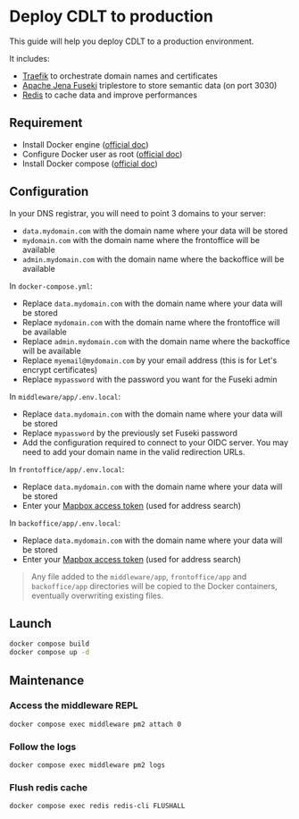 # Deploy CDLT to production

This guide will help you deploy CDLT to a production environment.

It includes:
- [Traefik](https://traefik.io) to orchestrate domain names and certificates
- [Apache Jena Fuseki](https://jena.apache.org/documentation/fuseki2/) triplestore to store semantic data (on port 3030)
- [Redis](https://redis.io) to cache data and improve performances

## Requirement

- Install Docker engine ([official doc](https://docs.docker.com/engine/install/))
- Configure Docker user as root ([official doc](https://docs.docker.com/engine/install/linux-postinstall/#manage-docker-as-a-non-root-user))
- Install Docker compose ([official doc](https://docs.docker.com/compose/install/))

## Configuration

In your DNS registrar, you will need to point 3 domains to your server:

- `data.mydomain.com` with the domain name where your data will be stored
- `mydomain.com` with the domain name where the frontoffice will be available
- `admin.mydomain.com` with the domain name where the backoffice will be available

In `docker-compose.yml`:

- Replace `data.mydomain.com` with the domain name where your data will be stored
- Replace `mydomain.com` with the domain name where the frontoffice will be available
- Replace `admin.mydomain.com` with the domain name where the backoffice will be available
- Replace `myemail@mydomain.com` by your email address (this is for Let's encrypt certificates)
- Replace `mypassword` with the password you want for the Fuseki admin

In `middleware/app/.env.local`:

- Replace `data.mydomain.com` with the domain name where your data will be stored
- Replace `mypassword` by the previously set Fuseki password
- Add the configuration required to connect to your OIDC server. You may need to add your domain name in the valid redirection URLs.

In `frontoffice/app/.env.local`:

- Replace `data.mydomain.com` with the domain name where your data will be stored
- Enter your [Mapbox access token](https://docs.mapbox.com/help/glossary/access-token/) (used for address search)

In `backoffice/app/.env.local`:

- Replace `data.mydomain.com` with the domain name where your data will be stored
- Enter your [Mapbox access token](https://docs.mapbox.com/help/glossary/access-token/) (used for address search)

> Any file added to the `middleware/app`, `frontoffice/app` and `backoffice/app` directories will be copied to the Docker containers, eventually overwriting existing files.

## Launch

```bash
docker compose build
docker compose up -d
```

## Maintenance

### Access the middleware REPL

```
docker compose exec middleware pm2 attach 0
```

### Follow the logs

```
docker compose exec middleware pm2 logs
```

### Flush redis cache

```
docker compose exec redis redis-cli FLUSHALL
```